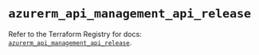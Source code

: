 # `azurerm_api_management_api_release`

Refer to the Terraform Registry for docs: [`azurerm_api_management_api_release`](https://registry.terraform.io/providers/hashicorp/azurerm/4.32.0/docs/resources/api_management_api_release).
